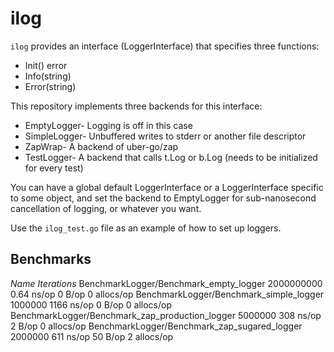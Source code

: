 # ilog

`ilog` provides an interface (LoggerInterface) that specifies three functions:
* Init() error
* Info(string)
* Error(string)

This repository implements three backends for this interface:

* EmptyLogger- Logging is off in this case
* SimpleLogger- Unbuffered writes to stderr or another file descriptor
* ZapWrap- A backend of uber-go/zap
* TestLogger- A backend that calls t.Log or b.Log (needs to be initialized for every test)

You can have a global default LoggerInterface or a LoggerInterface specific to some object, and set the backend to EmptyLogger for sub-nanosecond cancellation of logging, or whatever you want.

Use the `ilog_test.go` file as an example of how to set up loggers.

## Benchmarks


*Name*                                                    *Iterations*
BenchmarkLogger/Benchmark_empty_logger                    2000000000        0.64 ns/op         0 B/op	       0 allocs/op
BenchmarkLogger/Benchmark_simple_logger                      1000000        1166 ns/op         0 B/op	       0 allocs/op
BenchmarkLogger/Benchmark_zap_production_logger              5000000         308 ns/op         2 B/op	       0 allocs/op
BenchmarkLogger/Benchmark_zap_sugared_logger           	     2000000         611 ns/op        50 B/op	       2 allocs/op

